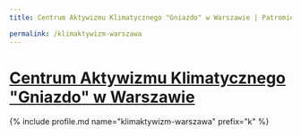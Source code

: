 ```yaml
---
title: Centrum Aktywizmu Klimatycznego "Gniazdo" w Warszawie | Patromierz

permalink: /klimaktywizm-warszawa
---
```


# [Centrum Aktywizmu Klimatycznego "Gniazdo" w Warszawie](https://patronite.pl/klimaktywizm-warszawa)

{% include profile.md name="klimaktywizm-warszawa" prefix="k" %}
